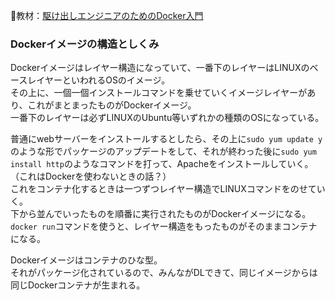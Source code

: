 :open_book:教材：[駆け出しエンジニアのためのDocker入門](https://www.udemy.com/course/docker-startup/?couponCode=PLOYALTY0923)

### Dockerイメージの構造としくみ

Dockerイメージはレイヤー構造になっていて、一番下のレイヤーはLINUXのベースレイヤーといわれるOSのイメージ。  
その上に、一個一個インストールコマンドを乗せていくイメージレイヤーがあり、これがまとまったものがDockerイメージ。  
一番下のレイヤーは必ずLINUXのUbuntu等いずれかの種類のOSになっている。  

普通にwebサーバーをインストールするとしたら、その上に`sudo yum update y`のような形でパッケージのアップデートをして、それが終わった後に`sudo yum install http`のようなコマンドを打って、Apacheをインストールしていく。  
（これはDockerを使わないときの話？）  
これをコンテナ化するときは一つずつレイヤー構造でLINUXコマンドをのせていく。  
下から並んでいったものを順番に実行されたものがDockerイメージになる。  
`docker run`コマンドを使うと、レイヤー構造をもったものがそのままコンテナになる。  

Dockerイメージはコンテナのひな型。  
それがパッケージ化されているので、みんながDLできて、同じイメージからは同じDockerコンテナが生まれる。  
